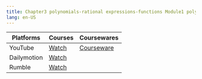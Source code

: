 ```yaml
---
title: Chapter3 polynomials-rational expressions-functions Module1 polynomials and operations upper
lang: en-US
---
```


| Platforms   | Courses                                                                                      | Coursewares                                                       |
|-------------|----------------------------------------------------------------------------------------------|-------------------------------------------------------------------|
| YouTube     | [Watch](https://www.youtube.com/watch?v=b5nQJVdbtbo&list=PLm0MFkgiW1JgKq1kku2WxmrElFbDl7p_s) | [Courseware](../../public/math/Core%20courses/pdf/Courseware.pdf) |
| Dailymotion | [Watch](https://www.dailymotion.com/video/x9glvrq?playlist=x9h6d2)                           |                                                                   |
| Rumble      | [Watch](https://rumble.com/v6s95af-13-chapter3-polynomials-rational-expressions-functions-module1-polynomials-.html)                                    |                                                                   |




